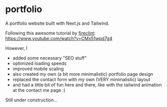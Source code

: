 # portfolio

A portfolio website built with Next.js and Tailwind.

Following this awesome tutorial by <a href="https://github.com/fireclint/">fireclint</a>:<br/>https://www.youtube.com/watch?v=CMx51wpd7g4

However, I
  - added some necessary "SEO stuff" 
  - optimized loading speeds
  - improved mobile scaling
  - also created my own (a bit more minimalistic) portfolio page design
  - replaced the contact form with my own (VERY minimalistic) layout
  - and had a little bit of fun here and there, like with the tailwind animation at the contact me page :)

Still under construction...

